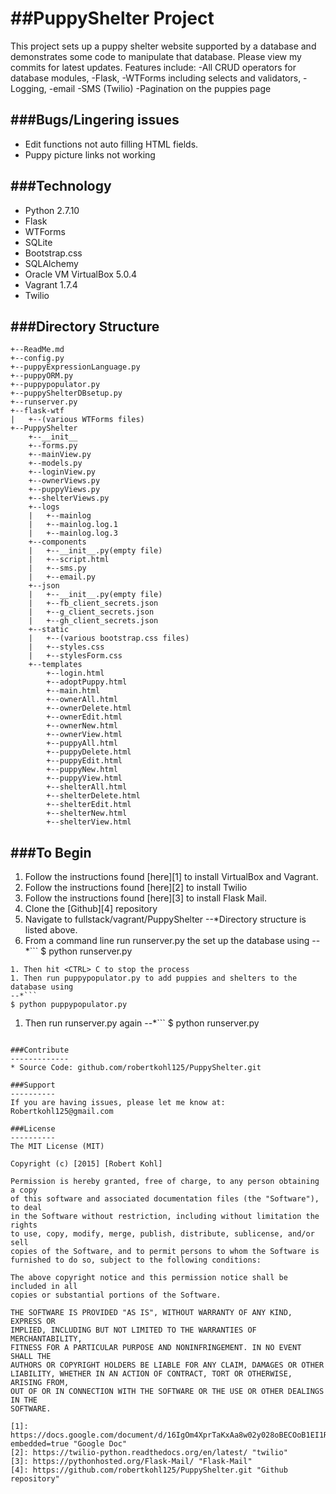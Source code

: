 ##PuppyShelter Project
========================

This project sets up a puppy shelter website supported by a database and demonstrates some code to manipulate that database. Please view my commits for latest updates.
Features include:
-All CRUD operators for database modules, 
-Flask, 
-WTForms including selects and validators, 
-Logging,
-email
-SMS (Twilio)
-Pagination on the puppies page

###Bugs/Lingering issues
------------------------
* Edit functions not auto filling HTML fields.
* Puppy picture links not working

###Technology
-------------
* Python 2.7.10
* Flask
* WTForms
* SQLite
* Bootstrap.css
* SQLAlchemy
* Oracle VM VirtualBox 5.0.4
* Vagrant 1.7.4
* Twilio

###Directory Structure
----------------------
```
+--ReadMe.md
+--config.py
+--puppyExpressionLanguage.py
+--puppyORM.py
+--puppypopulator.py
+--puppyShelterDBsetup.py
+--runserver.py
+--flask-wtf
|   +--(various WTForms files)
+--PuppyShelter
    +--__init__
    +--forms.py
    +--mainView.py
    +--models.py
    +--loginView.py
    +--ownerViews.py
    +--puppyViews.py
    +--shelterViews.py
    +--logs
    |   +--mainlog
    |   +--mainlog.log.1
    |   +--mainlog.log.3
    +--components
    |   +--__init__.py(empty file)
    |   +--script.html
    |   +--sms.py
    |   +--email.py
    +--json
    |   +--__init__.py(empty file)
    |   +--fb_client_secrets.json
    |   +--g_client_secrets.json
    |   +--gh_client_secrets.json
    +--static
    |   +--(various bootstrap.css files)
    |   +--styles.css
    |   +--stylesForm.css
    +--templates
        +--login.html
        +--adoptPuppy.html
        +--main.html
        +--ownerAll.html
        +--ownerDelete.html
        +--ownerEdit.html
        +--ownerNew.html
        +--ownerView.html
        +--puppyAll.html
        +--puppyDelete.html
        +--puppyEdit.html
        +--puppyNew.html
        +--puppyView.html
        +--shelterAll.html
        +--shelterDelete.html
        +--shelterEdit.html
        +--shelterNew.html
        +--shelterView.html
```
###To Begin
-----------
1. Follow the instructions found [here][1] to install VirtualBox and Vagrant. 
1. Follow the instructions found [here][2] to install Twilio
1. Follow the instructions found [here][3] to install Flask Mail.
1. Clone the [Github][4] repository
1. Navigate to fullstack/vagrant/PuppyShelter
--*Directory structure is listed above.
1. From a command line run runserver.py the set up the database using
--*```
$ python runserver.py
```
1. Then hit <CTRL> C to stop the process
1. Then run puppypopulator.py to add puppies and shelters to the database using 
--*```
$ python puppypopulator.py
```
1. Then run runserver.py again
--*```
$ python runserver.py
```

###Contribute
-------------
* Source Code: github.com/robertkohl125/PuppyShelter.git

###Support
----------
If you are having issues, please let me know at: Robertkohl125@gmail.com

###License
----------
The MIT License (MIT)

Copyright (c) [2015] [Robert Kohl]

Permission is hereby granted, free of charge, to any person obtaining a copy
of this software and associated documentation files (the "Software"), to deal
in the Software without restriction, including without limitation the rights
to use, copy, modify, merge, publish, distribute, sublicense, and/or sell
copies of the Software, and to permit persons to whom the Software is
furnished to do so, subject to the following conditions:

The above copyright notice and this permission notice shall be included in all
copies or substantial portions of the Software.

THE SOFTWARE IS PROVIDED "AS IS", WITHOUT WARRANTY OF ANY KIND, EXPRESS OR
IMPLIED, INCLUDING BUT NOT LIMITED TO THE WARRANTIES OF MERCHANTABILITY,
FITNESS FOR A PARTICULAR PURPOSE AND NONINFRINGEMENT. IN NO EVENT SHALL THE
AUTHORS OR COPYRIGHT HOLDERS BE LIABLE FOR ANY CLAIM, DAMAGES OR OTHER
LIABILITY, WHETHER IN AN ACTION OF CONTRACT, TORT OR OTHERWISE, ARISING FROM,
OUT OF OR IN CONNECTION WITH THE SOFTWARE OR THE USE OR OTHER DEALINGS IN THE
SOFTWARE.

[1]: https://docs.google.com/document/d/16IgOm4XprTaKxAa8w02y028oBECOoB1EI1ReddADEeY/pub?embedded=true "Google Doc"
[2]: https://twilio-python.readthedocs.org/en/latest/ "twilio"
[3]: https://pythonhosted.org/Flask-Mail/ "Flask-Mail"
[4]: https://github.com/robertkohl125/PuppyShelter.git "Github repository"